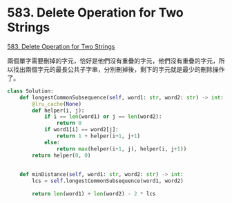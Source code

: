 # 583. Delete Operation for Two Strings

[583. Delete Operation for Two Strings](https://leetcode.com/problems/delete-operation-for-two-strings/)

兩個單字需要刪掉的字元，恰好是他們沒有重疊的字元，他們沒有重疊的字元，所以找出兩個字元的最長公共子字串，分別刪掉後，剩下的字元就是最少的刪除操作了。

```python
class Solution:
    def longestCommonSubsequence(self, word1: str, word2: str) -> int:
        @lru_cache(None)
        def helper(i, j):
            if i == len(word1) or j == len(word2):
                return 0
            if word1[i] == word2[j]:
                return 1 + helper(i+1, j+1)
            else:
                return max(helper(i+1, j), helper(i, j+1))
        return helper(0, 0)
        
        
    def minDistance(self, word1: str, word2: str) -> int:
        lcs = self.longestCommonSubsequence(word1, word2)
        
        return len(word1) + len(word2) - 2 * lcs
```

